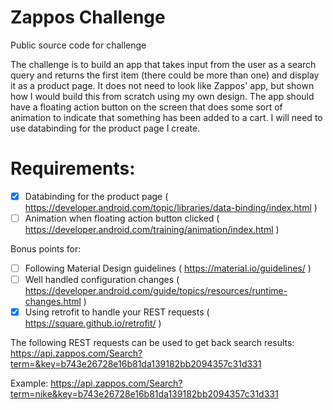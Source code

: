 # Zappos Challenge
Public source code for challenge

The challenge is to build an app that takes input from the user as a search query and returns the first item (there could be more than one) and display it as a product page. It does not need to look like Zappos' app, but shown how I would build this from scratch using my own design. The app should have a floating action button on the screen that does some sort of animation to indicate that something has been added to a cart. I will need to use databinding for the product page I create.

# Requirements:
- [x] Databinding for the product page ( https://developer.android.com/topic/libraries/data-binding/index.html )
- [ ] Animation when floating action button clicked ( https://developer.android.com/training/animation/index.html )

Bonus points for:
- [ ] Following Material Design guidelines ( https://material.io/guidelines/ )
- [ ] Well handled configuration changes ( https://developer.android.com/guide/topics/resources/runtime-changes.html )
- [x] Using retrofit to handle your REST requests ( https://square.github.io/retrofit/ )

The following REST requests can be used to get back search results: https://api.zappos.com/Search?term=&key=b743e26728e16b81da139182bb2094357c31d331

Example:
https://api.zappos.com/Search?term=nike&key=b743e26728e16b81da139182bb2094357c31d331
